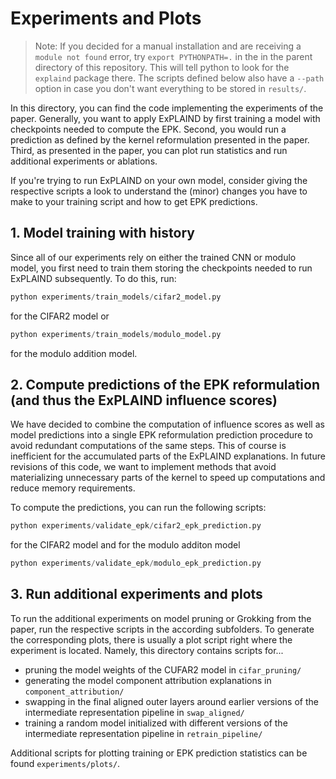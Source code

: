 # Experiments and Plots


> Note: If you decided for a manual installation and are receiving a `module not found` error, try `export PYTHONPATH=.` in the in the parent directory of this repository. This will tell python to look for the `explaind` package there. The scripts defined below also have a `--path` option in case you don't want everything to be stored in `results/`.


In this directory, you can find the code implementing the experiments of the paper. Generally, you want to apply ExPLAIND by first training a model with checkpoints needed to compute the EPK. Second, you would run a prediction as defined by the kernel reformulation presented in the paper. Third, as presented in the paper, you can plot run statistics and run additional experiments or ablations.

If you're trying to run ExPLAIND on your own model, consider giving the respective scripts a look to understand the (minor) changes you have to make to your training script and how to get EPK predictions.

## 1. Model training with history

Since all of our experiments rely on either the trained CNN or modulo model, you first need to train them storing the checkpoints needed to run ExPLAIND subsequently. To do this, run:

```python
python experiments/train_models/cifar2_model.py
```

for the CIFAR2 model or

```python
python experiments/train_models/modulo_model.py
```

for the modulo addition model.

## 2. Compute predictions of the EPK reformulation (and thus the ExPLAIND influence scores)

We have decided to combine the computation of influence scores as well as model predictions into a single EPK reformulation prediction procedure to avoid redundant computations of the same steps. This of course is inefficient for the accumulated parts of the ExPLAIND explanations. In future revisions of this code, we want to implement methods that avoid materializing unnecessary parts of the kernel to speed up computations and reduce memory requirements.

To compute the predictions, you can run the following scripts:


```python
python experiments/validate_epk/cifar2_epk_prediction.py
```

for the CIFAR2 model and for the modulo additon model

```python
python experiments/validate_epk/modulo_epk_prediction.py
```

## 3. Run additional experiments and plots

To run the additional experiments on model pruning or Grokking from the paper, run the respective scripts in the according subfolders. To generate the corresponding plots, there is usually a plot script right where the experiment is located. Namely, this directory contains scripts for...

- pruning the model weights of the CUFAR2 model in `cifar_pruning/`
- generating the model component attribution explanations in `component_attribution/`
- swapping in the final aligned outer layers around earlier versions of the intermediate representation pipeline in `swap_aligned/`
- training a random model initialized with different versions of the intermediate representation pipeline in `retrain_pipeline/`

Additional scripts for plotting training or EPK prediction statistics can be found `experiments/plots/`.

